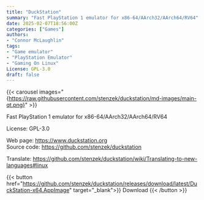 ```yaml
---
title: "DuckStation"
summary: "Fast PlayStation 1 emulator for x86-64/AArch32/AArch64/RV64"
date: 2025-02-07T18:56:00Z
categories: ["Games"]
authors:
- "Connor McLaughlin"
tags: 
- "Game emulator"
- "PlayStation Emulator"
- "Gaming On Linux"
License: GPL-3.0
draft: false
---
```


{{< carousel images="{https://raw.githubusercontent.com/stenzek/duckstation/md-images/main-qt.png}" >}}

Fast PlayStation 1 emulator for x86-64/AArch32/AArch64/RV64

License: GPL-3.0

Web page: <https://www.duckstation.org>  
Source code: <https://github.com/stenzek/duckstation>

Translate: <https://github.com/stenzek/duckstation/wiki/Translating-to-new-languages#linux>

{{< button href="https://github.com/stenzek/duckstation/releases/download/latest/DuckStation-x64.AppImage" target="_blank">}}
Download
{{< /button >}}